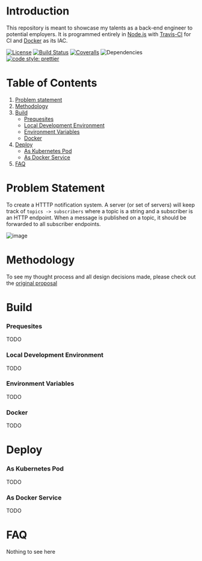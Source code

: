 # Introduction

This repository is meant to showcase my talents as a back-end engineer to potential employers. It is programmed entirely in [Node.js][1] with [Travis-CI][2] for CI and [Docker][3] as its IAC.

[![License](http://img.shields.io/badge/license-MIT-blue.svg?style=flat)](LICENSE.md)
[![Build Status](https://img.shields.io/travis/wotsyula/nodejs-observer-sample)](https://travis-ci.com/wotsyula/nodejs-observer-sample)
[![Coveralls](https://img.shields.io/coveralls/github/wotsyula/nodejs-observer-sample)](https://coveralls.io/github/wotsyula/nodejs-observer-sample)
![Dependencies](https://img.shields.io/david/dev/wotsyula/nodejs-observer-sample)
[![code style: prettier](https://img.shields.io/badge/code_style-prettier-ff69b4.svg?style=flat-square)](https://github.com/prettier/prettier)

# Table of Contents

1. [Problem statement](#problem-statement)
2. [Methodology](#methodology)
3. [Build](#build)
    - [Prequesites](#prequesites)
    - [Local Development Environment](#local-development-environment)
    - [Environment Variables](#environment-variables)
    - [Docker](#docker)
4. [Deploy](#deploy)
    - [As Kubernetes Pod](#as-kubernetes-pod)
    - [As Docker Service](#as-docker-service)
5. [FAQ](#faq)

# Problem Statement

To create a HTTTP notification system. A server (or set of servers) will keep track of `topics -> subscribers` where a topic is a string and a subscriber is an HTTP endpoint. When a message is published on a topic, it should be forwarded to all subscriber endpoints.

![image](https://user-images.githubusercontent.com/17839825/138559445-cbd0959f-a235-40ba-9f09-45b8e429d2b3.png)

# Methodology

To see my thought process and all design decisions made, please check out the [original proposal](https://github.com/wotsyula/nodejs-observer-sample/wiki/Q4-Sprint-1:-Proposal)

# Build

### Prequesites

TODO

### Local Development Environment

TODO

### Environment Variables

TODO

### Docker

TODO

# Deploy

### As Kubernetes Pod

TODO

### As Docker Service

TODO

# FAQ

Nothing to see here

[1]: https://nodejs.org/en/
[2]: https://travis-ci.org/
[3]: https://www.docker.com/
